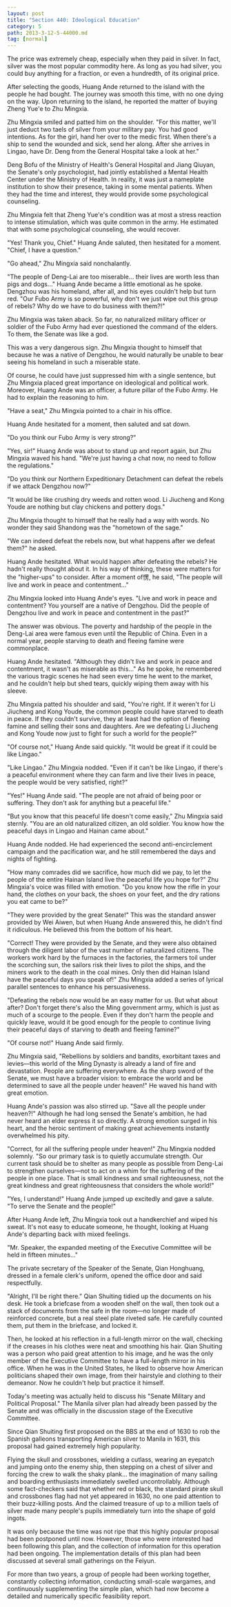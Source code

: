 ```yaml
---
layout: post
title: "Section 440: Ideological Education"
category: 5
path: 2013-3-12-5-44000.md
tag: [normal]
---
```


The price was extremely cheap, especially when they paid in silver. In fact, silver was the most popular commodity here. As long as you had silver, you could buy anything for a fraction, or even a hundredth, of its original price.

After selecting the goods, Huang Ande returned to the island with the people he had bought. The journey was smooth this time, with no one dying on the way. Upon returning to the island, he reported the matter of buying Zheng Yue'e to Zhu Mingxia.

Zhu Mingxia smiled and patted him on the shoulder. "For this matter, we'll just deduct two taels of silver from your military pay. You had good intentions. As for the girl, hand her over to the medic first. When there's a ship to send the wounded and sick, send her along. After she arrives in Lingao, have Dr. Deng from the General Hospital take a look at her."

Deng Bofu of the Ministry of Health's General Hospital and Jiang Qiuyan, the Senate's only psychologist, had jointly established a Mental Health Center under the Ministry of Health. In reality, it was just a nameplate institution to show their presence, taking in some mental patients. When they had the time and interest, they would provide some psychological counseling.

Zhu Mingxia felt that Zheng Yue'e's condition was at most a stress reaction to intense stimulation, which was quite common in the army. He estimated that with some psychological counseling, she would recover.

"Yes! Thank you, Chief." Huang Ande saluted, then hesitated for a moment. "Chief, I have a question."

"Go ahead," Zhu Mingxia said nonchalantly.

"The people of Deng-Lai are too miserable... their lives are worth less than pigs and dogs..." Huang Ande became a little emotional as he spoke. Dengzhou was his homeland, after all, and his eyes couldn't help but turn red. "Our Fubo Army is so powerful, why don't we just wipe out this group of rebels? Why do we have to do business with them?!"

Zhu Mingxia was taken aback. So far, no naturalized military officer or soldier of the Fubo Army had ever questioned the command of the elders. To them, the Senate was like a god.

This was a very dangerous sign. Zhu Mingxia thought to himself that because he was a native of Dengzhou, he would naturally be unable to bear seeing his homeland in such a miserable state.

Of course, he could have just suppressed him with a single sentence, but Zhu Mingxia placed great importance on ideological and political work. Moreover, Huang Ande was an officer, a future pillar of the Fubo Army. He had to explain the reasoning to him.

"Have a seat," Zhu Mingxia pointed to a chair in his office.

Huang Ande hesitated for a moment, then saluted and sat down.

"Do you think our Fubo Army is very strong?"

"Yes, sir!" Huang Ande was about to stand up and report again, but Zhu Mingxia waved his hand. "We're just having a chat now, no need to follow the regulations."

"Do you think our Northern Expeditionary Detachment can defeat the rebels if we attack Dengzhou now?"

"It would be like crushing dry weeds and rotten wood. Li Jiucheng and Kong Youde are nothing but clay chickens and pottery dogs."

Zhu Mingxia thought to himself that he really had a way with words. No wonder they said Shandong was the "hometown of the sage."

"We can indeed defeat the rebels now, but what happens after we defeat them?" he asked.

Huang Ande hesitated. What would happen after defeating the rebels? He hadn't really thought about it. In his way of thinking, these were matters for the "higher-ups" to consider. After a moment of愣, he said, "The people will live and work in peace and contentment..."

Zhu Mingxia looked into Huang Ande's eyes. "Live and work in peace and contentment? You yourself are a native of Dengzhou. Did the people of Dengzhou live and work in peace and contentment in the past?"

The answer was obvious. The poverty and hardship of the people in the Deng-Lai area were famous even until the Republic of China. Even in a normal year, people starving to death and fleeing famine were commonplace.

Huang Ande hesitated. "Although they didn't live and work in peace and contentment, it wasn't as miserable as this..." As he spoke, he remembered the various tragic scenes he had seen every time he went to the market, and he couldn't help but shed tears, quickly wiping them away with his sleeve.

Zhu Mingxia patted his shoulder and said, "You're right. If it weren't for Li Jiucheng and Kong Youde, the common people could have starved to death in peace. If they couldn't survive, they at least had the option of fleeing famine and selling their sons and daughters. Are we defeating Li Jiucheng and Kong Youde now just to fight for such a world for the people?"

"Of course not," Huang Ande said quickly. "It would be great if it could be like Lingao."

"Like Lingao." Zhu Mingxia nodded. "Even if it can't be like Lingao, if there's a peaceful environment where they can farm and live their lives in peace, the people would be very satisfied, right?"

"Yes!" Huang Ande said. "The people are not afraid of being poor or suffering. They don't ask for anything but a peaceful life."

"But you know that this peaceful life doesn't come easily," Zhu Mingxia said sternly. "You are an old naturalized citizen, an old soldier. You know how the peaceful days in Lingao and Hainan came about."

Huang Ande nodded. He had experienced the second anti-encirclement campaign and the pacification war, and he still remembered the days and nights of fighting.

"How many comrades did we sacrifice, how much did we pay, to let the people of the entire Hainan Island live the peaceful life you hope for?" Zhu Mingxia's voice was filled with emotion. "Do you know how the rifle in your hand, the clothes on your back, the shoes on your feet, and the dry rations you eat came to be?"

"They were provided by the great Senate!" This was the standard answer provided by Wei Aiwen, but when Huang Ande answered this, he didn't find it ridiculous. He believed this from the bottom of his heart.

"Correct! They were provided by the Senate, and they were also obtained through the diligent labor of the vast number of naturalized citizens. The workers work hard by the furnaces in the factories, the farmers toil under the scorching sun, the sailors risk their lives to pilot the ships, and the miners work to the death in the coal mines. Only then did Hainan Island have the peaceful days you speak of!" Zhu Mingxia added a series of lyrical parallel sentences to enhance his persuasiveness.

"Defeating the rebels now would be an easy matter for us. But what about after? Don't forget there's also the Ming government army, which is just as much of a scourge to the people. Even if they don't harm the people and quickly leave, would it be good enough for the people to continue living their peaceful days of starving to death and fleeing famine?"

"Of course not!" Huang Ande said firmly.

Zhu Mingxia said, "Rebellions by soldiers and bandits, exorbitant taxes and levies—this world of the Ming Dynasty is already a land of fire and devastation. People are suffering everywhere. As the sharp sword of the Senate, we must have a broader vision: to embrace the world and be determined to save all the people under heaven!" He waved his hand with great emotion.

Huang Ande's passion was also stirred up. "Save all the people under heaven?!" Although he had long sensed the Senate's ambition, he had never heard an elder express it so directly. A strong emotion surged in his heart, and the heroic sentiment of making great achievements instantly overwhelmed his pity.

"Correct, for all the suffering people under heaven!" Zhu Mingxia nodded solemnly. "So our primary task is to quietly accumulate strength. Our current task should be to shelter as many people as possible from Deng-Lai to strengthen ourselves—not to act on a whim for the suffering of the people in one place. That is small kindness and small righteousness, not the great kindness and great righteousness that considers the whole world!"

"Yes, I understand!" Huang Ande jumped up excitedly and gave a salute. "To serve the Senate and the people!"

After Huang Ande left, Zhu Mingxia took out a handkerchief and wiped his sweat. It's not easy to educate someone, he thought, looking at Huang Ande's departing back with mixed feelings.

"Mr. Speaker, the expanded meeting of the Executive Committee will be held in fifteen minutes..."

The private secretary of the Speaker of the Senate, Qian Honghuang, dressed in a female clerk's uniform, opened the office door and said respectfully.

"Alright, I'll be right there." Qian Shuiting tidied up the documents on his desk. He took a briefcase from a wooden shelf on the wall, then took out a stack of documents from the safe in the room—no longer made of reinforced concrete, but a real steel plate riveted safe. He carefully counted them, put them in the briefcase, and locked it.

Then, he looked at his reflection in a full-length mirror on the wall, checking if the creases in his clothes were neat and smoothing his hair. Qian Shuiting was a person who paid great attention to his image, and he was the only member of the Executive Committee to have a full-length mirror in his office. When he was in the United States, he liked to observe how American politicians shaped their own image, from their hairstyle and clothing to their demeanor. Now he couldn't help but practice it himself.

Today's meeting was actually held to discuss his "Senate Military and Political Proposal." The Manila silver plan had already been passed by the Senate and was officially in the discussion stage of the Executive Committee.

Since Qian Shuiting first proposed on the BBS at the end of 1630 to rob the Spanish galleons transporting American silver to Manila in 1631, this proposal had gained extremely high popularity.

Flying the skull and crossbones, wielding a cutlass, wearing an eyepatch and jumping onto the enemy ship, then stepping on a chest of silver and forcing the crew to walk the shaky plank... the imagination of many sailing and boarding enthusiasts immediately swelled uncontrollably. Although some fact-checkers said that whether red or black, the standard pirate skull and crossbones flag had not yet appeared in 1630, no one paid attention to their buzz-killing posts. And the claimed treasure of up to a million taels of silver made many people's pupils immediately turn into the shape of gold ingots.

It was only because the time was not ripe that this highly popular proposal had been postponed until now. However, those who were interested had been following this plan, and the collection of information for this operation had been ongoing. The implementation details of this plan had been discussed at several small gatherings on the Feiyun.

For more than two years, a group of people had been working together, constantly collecting information, conducting small-scale wargames, and continuously supplementing the simple plan, which had now become a detailed and numerically specific feasibility report.